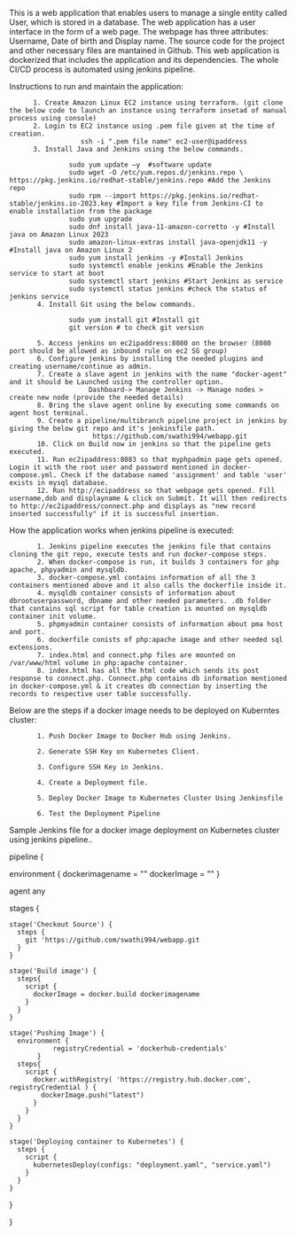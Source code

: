 This is a web application that enables users to manage a single entity called User, which is stored in a database. The web application has a user interface in the form of a web page.
The webpage has three attributes: Username, Date of birth and Display name.
The source code for the project and other necessary files are mantained in Github.
This web application is dockerized that includes the application and its dependencies.
The whole CI/CD process is automated using jenkins pipeline.

Instructions to run and maintain the application:

          1. Create Amazon Linux EC2 instance using terraform. (git clone the below code to launch an instance using terraform insetad of manual process using console)
          2. Login to EC2 instance using .pem file given at the time of creation.
                      ssh -i ".pem file name" ec2-user@ipaddress
          3. Install Java and Jenkins using the below commands.
          
                   sudo yum update –y  #software update
                   sudo wget -O /etc/yum.repos.d/jenkins.repo \ https://pkg.jenkins.io/redhat-stable/jenkins.repo #Add the Jenkins repo
                   sudo rpm --import https://pkg.jenkins.io/redhat-stable/jenkins.io-2023.key #Import a key file from Jenkins-CI to enable installation from the package
                   sudo yum upgrade
                   sudo dnf install java-11-amazon-corretto -y #Install java on Amazon Linux 2023
                   sudo amazon-linux-extras install java-openjdk11 -y #Install java on Amazon Linux 2
                   sudo yum install jenkins -y #Install Jenkins
                   sudo systemctl enable jenkins #Enable the Jenkins service to start at boot
                   sudo systemctl start jenkins #Start Jenkins as service
                   sudo systemctl status jenkins #check the status of jenkins service
           4. Install Git using the below commands.
           
                   sudo yum install git #Install git
                   git version # to check git version
                   
           5. Access jenkins on ec2ipaddress:8080 on the browser (8080 port should be allowed as inbound rule on ec2 SG group)
           6. Configure jenkins by installing the needed plugins and creating username/continue as admin.
           7. Create a slave agent in jenkins with the name "docker-agent" and it should be Launched using the controller option.
                        Dashboard-> Manage Jenkins -> Manage nodes > create new node (provide the needed details)
           8. Bring the slave agent online by executing some commands on agent host terminal.
           9. Create a pipeline/multibranch pipeline project in jenkins by giving the below git repo and it's jenkinsfile path.
                         https://github.com/swathi994/webapp.git
           10. Click on Build now in jenkins so that the pipeline gets executed. 
           11. Run ec2ipaddress:8083 so that myphpadmin page gets opened. Login it with the root user and password mentioned in docker-compose.yml. Check if the database named 'assignment' and table 'user' exists in mysql database.
           12. Run http://ecipaddress so that webpage gets opened. Fill username,dob and displayname & click on Submit. It will then redirects to http://ec2ipaddress/connect.php and displays as "new record inserted successfully" if it is successful insertion.
           
           
How the application works when jenkins pipeline is executed:

           1. Jenkins pipeline executes the jenkins file that contains cloning the git repo, execute tests and run docker-compose steps.
           2. When docker-compose is run, it builds 3 containers for php apache, phpyadmin and mysqldb.
           3. docker-compose.yml contains information of all the 3 containers mentioned above and it also calls the dockerfile inside it.
           4. mysqldb container consists of information about dbrootuserpassword, dbname and other needed parameters. .db folder that contains sql script for table creation is mounted on mysqldb container init volume.
           5. phpmyadmin container consists of information about pma host and port.
           6. dockerfile conists of php:apache image and other needed sql extensions.
           7. index.html and connect.php files are mounted on /var/www/html volume in php:apache container.
           8. index.html has all the html code which sends its post response to connect.php. Connect.php contains db information mentioned in docker-compose.yml & it creates db connection by inserting the records to respective user table successfully.
           
Below are the steps if a docker image needs to be deployed on Kuberntes cluster:

           1. Push Docker Image to Docker Hub using Jenkins.

           2. Generate SSH Key on Kubernetes Client.

           3. Configure SSH Key in Jenkins.

           4. Create a Deployment file.

           5. Deploy Docker Image to Kubernetes Cluster Using Jenkinsfile

           6. Test the Deployment Pipeline       
           
           
 Sample Jenkins file for a docker image deployment on Kubernetes cluster using jenkins pipeline..

 pipeline {

  environment {
    dockerimagename = ""
    dockerImage = ""
  }

  agent any

  stages {

    stage('Checkout Source') {
      steps {
        git 'https://github.com/swathi994/webapp.git
      }
    }

    stage('Build image') {
      steps{
        script {
          dockerImage = docker.build dockerimagename
        }
      }
    }

    stage('Pushing Image') {
      environment {
               registryCredential = 'dockerhub-credentials'
           }
      steps{
        script {
          docker.withRegistry( 'https://registry.hub.docker.com', registryCredential ) {
            dockerImage.push("latest")
          }
        }
      }
    }

    stage('Deploying container to Kubernetes') {
      steps {
        script {
          kubernetesDeploy(configs: "deployment.yaml", "service.yaml")
        }
      }
    }

  }

}
           
           
          
           

 

                             
           


            
         
